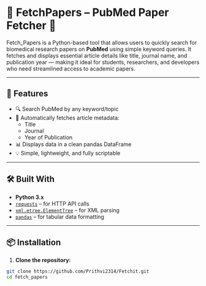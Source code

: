 # 📄 FetchPapers – PubMed Paper Fetcher 🧠

Fetch_Papers is a Python-based tool that allows users to quickly search for biomedical research papers on **PubMed** using simple keyword queries. It fetches and displays essential article details like title, journal name, and publication year — making it ideal for students, researchers, and developers who need streamlined access to academic papers.

---

## 🚀 Features

- 🔍 Search PubMed by any keyword/topic
- 📄 Automatically fetches article metadata:
  - Title
  - Journal
  - Year of Publication
- 📊 Displays data in a clean pandas DataFrame
- 💡 Simple, lightweight, and fully scriptable

---

## 🛠️ Built With

- **Python 3.x**
- [`requests`](https://pypi.org/project/requests/) – for HTTP API calls
- [`xml.etree.ElementTree`](https://docs.python.org/3/library/xml.etree.elementtree.html) – for XML parsing
- [`pandas`](https://pypi.org/project/pandas/) – for tabular data formatting

---

## 📦 Installation

1. **Clone the repository:**

```bash
git clone https://github.com/Prithvi2314/Fetchit.git
cd fetch_papers
